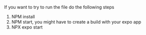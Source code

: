 If you want to try to run the file do the following steps 
1. NPM install 
2. NPM start, you might have to create a build with your expo app 
3. NPX expo start